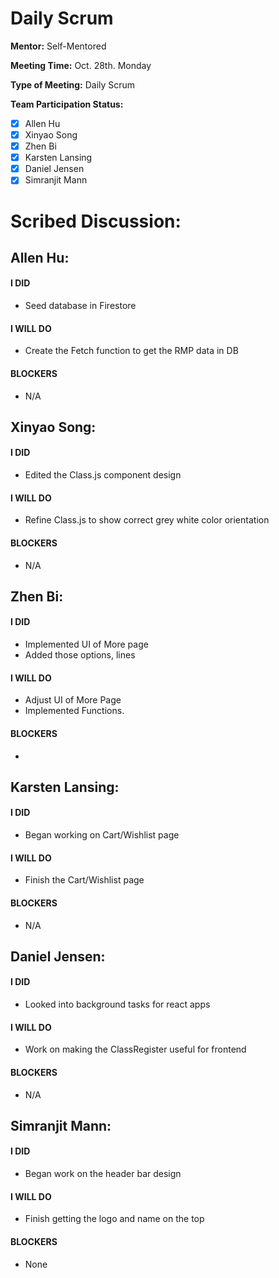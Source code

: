 # Daily Scrum

**Mentor:** Self-Mentored

**Meeting Time:** Oct. 28th. Monday

**Type of Meeting:** Daily Scrum

**Team Participation Status:** 
- [x] Allen Hu 
- [x] Xinyao Song 
- [x] Zhen Bi 
- [x] Karsten Lansing 
- [x] Daniel Jensen 
- [x] Simranjit Mann 

# **Scribed Discussion:**

## **Allen Hu:**  
#### **I DID**  
- Seed database in Firestore

#### **I WILL DO**  
- Create the Fetch function to get the RMP data in DB

#### **BLOCKERS**  
- N/A

## **Xinyao Song:**  
#### **I DID**  
- Edited the Class.js component design 

#### **I WILL DO**  
- Refine Class.js to show correct grey white color orientation

#### **BLOCKERS**  
- N/A

## **Zhen Bi:**  
#### **I DID**  
- Implemented UI of More page
- Added those options, lines

#### **I WILL DO**  
- Adjust UI of More Page
- Implemented Functions.

#### **BLOCKERS**  
- 

## **Karsten Lansing:**  
#### **I DID**  
- Began working on Cart/Wishlist page

#### **I WILL DO**  
- Finish the Cart/Wishlist page

#### **BLOCKERS**  
- N/A

## **Daniel Jensen:**  
#### **I DID**  
- Looked into background tasks for react apps

#### **I WILL DO**  
- Work on making the ClassRegister useful for frontend

#### **BLOCKERS**  
- N/A

## **Simranjit Mann:**  
#### **I DID**  
- Began work on the header bar design

#### **I WILL DO**  
- Finish getting the logo and name on the top

#### **BLOCKERS**  
- None
